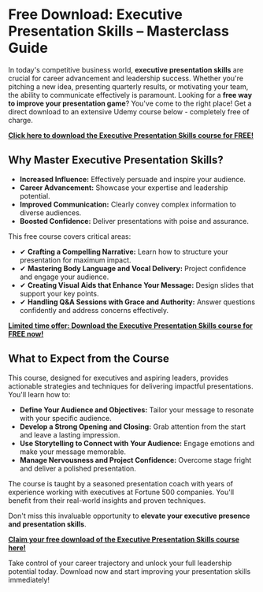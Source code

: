 # Free Download: Executive Presentation Skills – Masterclass Guide

In today's competitive business world, **executive presentation skills** are crucial for career advancement and leadership success. Whether you're pitching a new idea, presenting quarterly results, or motivating your team, the ability to communicate effectively is paramount. Looking for a **free way to improve your presentation game**? You've come to the right place! Get a direct download to an extensive Udemy course below - completely free of charge.

[**Click here to download the Executive Presentation Skills course for FREE!**](https://udemywork.com/executive-presentation-skills)

## Why Master Executive Presentation Skills?

*   **Increased Influence:** Effectively persuade and inspire your audience.
*   **Career Advancement:** Showcase your expertise and leadership potential.
*   **Improved Communication:** Clearly convey complex information to diverse audiences.
*   **Boosted Confidence:** Deliver presentations with poise and assurance.

This free course covers critical areas:

*   ✔ **Crafting a Compelling Narrative:** Learn how to structure your presentation for maximum impact.
*   ✔ **Mastering Body Language and Vocal Delivery:** Project confidence and engage your audience.
*   ✔ **Creating Visual Aids that Enhance Your Message:** Design slides that support your key points.
*   ✔ **Handling Q&A Sessions with Grace and Authority:** Answer questions confidently and address concerns effectively.

[**Limited time offer: Download the Executive Presentation Skills course for FREE now!**](https://udemywork.com/executive-presentation-skills)

## What to Expect from the Course

This course, designed for executives and aspiring leaders, provides actionable strategies and techniques for delivering impactful presentations. You'll learn how to:

*   **Define Your Audience and Objectives:** Tailor your message to resonate with your specific audience.
*   **Develop a Strong Opening and Closing:** Grab attention from the start and leave a lasting impression.
*   **Use Storytelling to Connect with Your Audience:** Engage emotions and make your message memorable.
*   **Manage Nervousness and Project Confidence:** Overcome stage fright and deliver a polished presentation.

The course is taught by a seasoned presentation coach with years of experience working with executives at Fortune 500 companies. You'll benefit from their real-world insights and proven techniques.

Don't miss this invaluable opportunity to **elevate your executive presence and presentation skills**.

[**Claim your free download of the Executive Presentation Skills course here!**](https://udemywork.com/executive-presentation-skills)

Take control of your career trajectory and unlock your full leadership potential today. Download now and start improving your presentation skills immediately!
